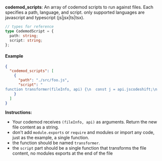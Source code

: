 **codemod_scripts**: An array of codemod scripts to run against files. Each specifies a path, language, and script.
only supported languages are javascript and typescript (js|jsx|ts|tsx).

```ts
// types for reference
type CodemodScript = {
  path: string;
  script: string;
};
```

#### Example

```json
{
  "codemod_scripts": [
    {
      "path": "./src/foo.js",
      "script": "
function transformer(fileInfo, api) {\n  const j = api.jscodeshift;\n  const root = j(fileInfo.source);\n  root\n    .find(j.VariableDeclarator, { id: { name: 'foo' } })\n    .forEach(path => {\n      path.node.id.name = 'bar';\n    });\n  return root.toSource();\n}"
    }
  ]
}
```

**Instructions:**

- Your codemod receives `(fileInfo, api)` as arguments. Return the new file content as a string.
- don't add `module.exports` or `require` and modules or import any code, just as the example, a single function.
- the function should be named `transformer`.
- the `script` part should be a single function that transforms the file content, no modules exports at the end of the file
